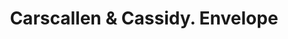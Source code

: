 ---
doi: 10.7916/D8PP0HSN
date_other: '1903'
date_other_textual: '1903'
form: printed ephemera
genre:
- Envelopes
name:
- Carscallen & Cassidy
object_in_context_url: https://biggert.cul.columbia.edu/items/view/ave_biggert_00799
subject_hierarchical_geographic:
- Jersey City, New Jersey, United States
subject_name:
- Carscallen & Cassidy
title: Carscallen & Cassidy. Envelope
sort_title: Carscallen & Cassidy. Envelope
call_number: ave_biggert_00799
coordinates:
- 40.714,-74.071
pid: ave_biggert_00799
identifiers: ave_biggert_00799
thumbnail: https://derivativo-2.library.columbia.edu/iiif/2/ldpd:345415/full/!256,256/0/native.jpg
permalink: "/items/ave_biggert_00799/"
layout: iiif-image-page
---
